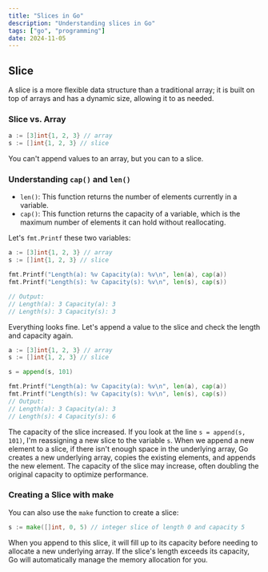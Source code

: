 ```yaml
---
title: "Slices in Go"
description: "Understanding slices in Go"
tags: ["go", "programming"]
date: 2024-11-05
---
```


## Slice

A slice is a more flexible data structure than a traditional array; it is built on top of arrays and has a dynamic size, allowing it to as needed.

### Slice vs. Array

```go
a := [3]int{1, 2, 3} // array
s := []int{1, 2, 3} // slice
```

You can't append values to an array, but you can to a slice.

### Understanding `cap()` and `len()`

- `len()`: This function returns the number of elements currently in a variable.
- `cap()`: This function returns the capacity of a variable, which is the maximum number of elements it can hold without reallocating.

Let's `fmt.Printf` these two variables:

```go
a := [3]int{1, 2, 3} // array
s := []int{1, 2, 3} // slice

fmt.Printf("Length(a): %v Capacity(a): %v\n", len(a), cap(a))
fmt.Printf("Length(s): %v Capacity(s): %v\n", len(s), cap(s))

// Output:
// Length(a): 3 Capacity(a): 3
// Length(s): 3 Capacity(s): 3

```

Everything looks fine. Let's append a value to the slice and check the length and capacity again.

```go
a := [3]int{1, 2, 3} // array
s := []int{1, 2, 3} // slice

s = append(s, 101)

fmt.Printf("Length(a): %v Capacity(a): %v\n", len(a), cap(a))
fmt.Printf("Length(s): %v Capacity(s): %v\n", len(s), cap(s))
// Output:
// Length(a): 3 Capacity(a): 3
// Length(s): 4 Capacity(s): 6
```

The capacity of the slice increased. If you look at the line `s = append(s, 101)`, I'm reassigning a new slice to the variable `s`. When we append a new element to a slice, if there isn't enough space in the underlying array, Go creates a new underlying array, copies the existing elements, and appends the new element. The capacity of the slice may increase, often doubling the original capacity to optimize performance.

### Creating a Slice with make

You can also use the `make` function to create a slice:

```go
s := make([]int, 0, 5) // integer slice of length 0 and capacity 5
```

When you append to this slice, it will fill up to its capacity before needing to allocate a new underlying array. If the slice's length exceeds its capacity, Go will automatically manage the memory allocation for you.

